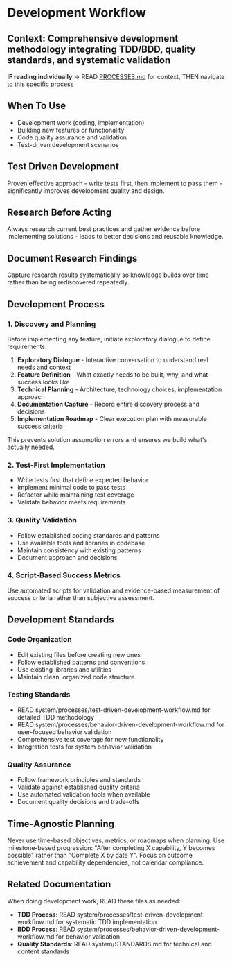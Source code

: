 # Development Workflow
**Context**: Comprehensive development methodology integrating TDD/BDD, quality standards, and systematic validation
---

**IF reading individually** → READ [PROCESSES.md](../PROCESSES.md#workflow-processes) for context, THEN navigate to this specific process


## When To Use
- Development work (coding, implementation)
- Building new features or functionality
- Code quality assurance and validation
- Test-driven development scenarios

## Test Driven Development
Proven effective approach - write tests first, then implement to pass them - significantly improves development quality and design.

## Research Before Acting
Always research current best practices and gather evidence before implementing solutions - leads to better decisions and reusable knowledge.

## Document Research Findings
Capture research results systematically so knowledge builds over time rather than being rediscovered repeatedly.

## Development Process

### 1. Discovery and Planning
Before implementing any feature, initiate exploratory dialogue to define requirements:
1. **Exploratory Dialogue** - Interactive conversation to understand real needs and context
2. **Feature Definition** - What exactly needs to be built, why, and what success looks like
3. **Technical Planning** - Architecture, technology choices, implementation approach
4. **Documentation Capture** - Record entire discovery process and decisions
5. **Implementation Roadmap** - Clear execution plan with measurable success criteria

This prevents solution assumption errors and ensures we build what's actually needed.

### 2. Test-First Implementation
- Write tests first that define expected behavior
- Implement minimal code to pass tests
- Refactor while maintaining test coverage
- Validate behavior meets requirements

### 3. Quality Validation
- Follow established coding standards and patterns
- Use available tools and libraries in codebase
- Maintain consistency with existing patterns
- Document approach and decisions

### 4. Script-Based Success Metrics
Use automated scripts for validation and evidence-based measurement of success criteria rather than subjective assessment.

## Development Standards

### Code Organization
- Edit existing files before creating new ones
- Follow established patterns and conventions
- Use existing libraries and utilities
- Maintain clean, organized code structure

### Testing Standards
- READ system/processes/test-driven-development-workflow.md for detailed TDD methodology
- READ system/processes/behavior-driven-development-workflow.md for user-focused behavior validation
- Comprehensive test coverage for new functionality
- Integration tests for system behavior validation

### Quality Assurance
- Follow framework principles and standards
- Validate against established quality criteria
- Use automated validation tools when available
- Document quality decisions and trade-offs

## Time-Agnostic Planning
Never use time-based objectives, metrics, or roadmaps when planning. Use milestone-based progression: "After completing X capability, Y becomes possible" rather than "Complete X by date Y". Focus on outcome achievement and capability dependencies, not calendar compliance.

## Related Documentation
When doing development work, READ these files as needed:
- **TDD Process**: READ system/processes/test-driven-development-workflow.md for systematic TDD implementation
- **BDD Process**: READ system/processes/behavior-driven-development-workflow.md for behavior validation
- **Quality Standards**: READ system/STANDARDS.md for technical and content standards
